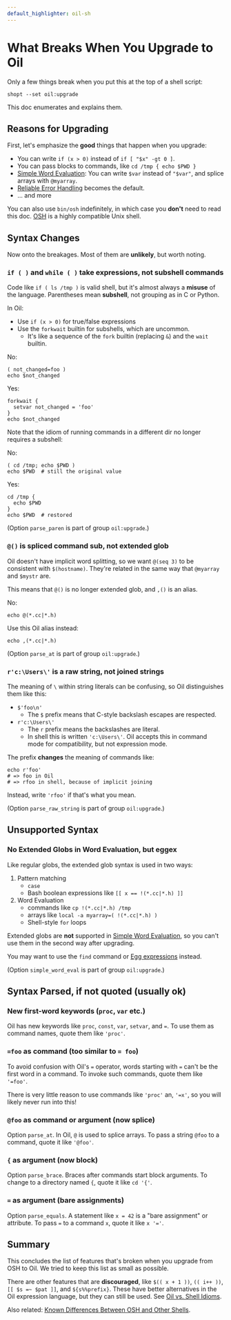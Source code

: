 ```yaml
---
default_highlighter: oil-sh
---
```


What Breaks When You Upgrade to Oil
===================================

Only a few things break when you put this at the top of a shell script:

    shopt --set oil:upgrade

This doc enumerates and explains them.

<div id="toc">
</div>

## Reasons for Upgrading

First, let's emphasize the **good** things that happen when you upgrade:

- You can write `if (x > 0)` instead of `if [ "$x" -gt 0 ]`.
- You can pass blocks to commands, like `cd /tmp { echo $PWD }`
- [Simple Word Evaluation](simple-word-eval.html): You can write `$var` instead
  of `"$var"`, and splice arrays with `@myarray`.
- [Reliable Error Handling](error-handling.html) becomes the default.
- ... and more

You can also use `bin/osh` indefinitely, in which case you **don't** need to
read this doc.  [OSH]($xref:osh-language) is a highly compatible Unix shell.

## Syntax Changes

Now onto the breakages.  Most of them are **unlikely**, but worth noting.

### `if ( )` and `while ( )` take expressions, not subshell commands

Code like `if ( ls /tmp )` is valid shell, but it's almost always a **misuse**
of the language.  Parentheses mean **subshell**, not grouping as in C or
Python.

In Oil:

- Use `if (x > 0)` for true/false expressions
- Use the `forkwait` builtin for subshells, which are uncommon.  
  - It's like a sequence of the `fork` builtin (replacing `&`) and the `wait`
    builtin.

No:

    ( not_changed=foo )
    echo $not_changed

Yes:

    forkwait {
      setvar not_changed = 'foo'
    }
    echo $not_changed

Note that the idiom of running commands in a different dir no longer requires
a subshell:

No:

    ( cd /tmp; echo $PWD )
    echo $PWD  # still the original value

Yes:

    cd /tmp {
      echo $PWD 
    }
    echo $PWD  # restored


(Option `parse_paren` is part of group `oil:upgrade`.)

### `@()` is spliced command sub, not extended glob 

Oil doesn't have implicit word splitting, so we want `@(seq 3)` to be
consistent with `$(hostname)`.  They're related in the same way that `@myarray`
and `$mystr` are.

This means that `@()` is no longer extended glob, and `,()` is an alias.

No:

    echo @(*.cc|*.h)

Use this Oil alias instead:

    echo ,(*.cc|*.h)

(Option `parse_at` is part of group `oil:upgrade`.)

### `r'c:\Users\'` is a raw string, not joined strings

The meaning of `\` within string literals can be confusing, so Oil
distinguishes them like this:

- `$'foo\n'` 
  - The `$` prefix means that C-style backslash escapes are respected.
- `r'c:\Users\'` 
  - The `r` prefix means the backslashes are literal.
  - In shell this is written `'c:\Users\'`.  Oil accepts this in command mode
    for compatibility, but not expression mode.

The prefix **changes** the meaning of commands like:

    echo r'foo'
    # => foo in Oil
    # => rfoo in shell, because of implicit joining

Instead, write `'rfoo'` if that's what you mean.

(Option `parse_raw_string` is part of group `oil:upgrade`.)

## Unsupported Syntax

### No Extended Globs in Word Evaluation, but eggex

Like regular globs, the extended glob syntax is used in two ways:

1. Pattern matching 
   - `case` 
   - Bash boolean expressions like `[[ x == !(*.cc|*.h) ]]`
2. Word Evaluation
   - commands like `cp !(*.cc|*.h) /tmp`
   - arrays like `local -a myarray=( !(*.cc|*.h) )`
   - Shell-style `for` loops

Extended globs are **not** supported in [Simple Word
Evaluation](simple-word-eval.html), so you can't use them in the second way
after upgrading.

You may want to use the `find` command or [Egg expressions](eggex.html)
instead.

(Option `simple_word_eval` is part of group `oil:upgrade`.)

## Syntax Parsed, if not quoted (usually ok)

### New first-word keywords (`proc`, `var` etc.)

Oil has new keywords like `proc`, `const`, `var`, `setvar`, and `=`.  To use them
as command names, quote them like `'proc'`.

### `=foo` as command (too similar to `= foo`)

To avoid confusion with Oil's `=` operator, words starting with `=` can't be the first word in a command.
To invoke such commands, quote them like `'=foo'`.

There is very little reason to use commands like `'proc'` an, `'=x'`, so you
will likely never run into this!

### `@foo` as command or argument (now splice)

Option `parse_at`.  In Oil, `@` is used to splice arrays.  To pass a string
`@foo` to a command, quote it like `'@foo'`.

### `{` as argument (now block)

Option `parse_brace`.  Braces after commands start block arguments.  To change
to a directory named `{`, quote it like `cd '{'`.

### `=` as argument (bare assignments)

Option `parse_equals`.  A statement like `x = 42` is a "bare assignment" or
attribute.  To pass `=` to a command `x`, quote it like `x '='`.



## Summary

This concludes the list of features that's broken when you upgrade from OSH to
Oil.  We tried to keep this list as small as possible.

There are other features that are **discouraged**, like `$(( x + 1 ))`, `(( i++
))`, `[[ $s =~ $pat ]]`, and `${s%%prefix}`.  These have better alternatives in
the Oil expression language, but they can still be used.  See [Oil vs. Shell
Idioms](idioms.html).

Also related: [Known Differences Between OSH and Other
Shells](known-differences.html).



